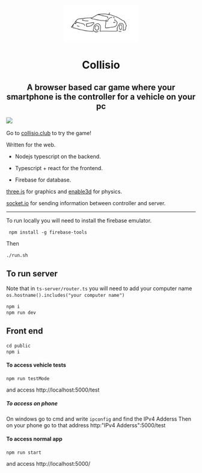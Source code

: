 <div style="text-align:center;margin:auto;">
    <img style="width:200px;margin:auto;" src="./public/src/images/caroutline.png" />
    <h1>Collisio</h1>
    <h2>A browser based car game where your smartphone is the controller for a vehicle on your pc</h2>
</div>

<img src="https://www.collisio.club/images/hands2.gif" />

Go to <a href="https://collisio.club">collisio.club</a> to try the game!

Written for the web.
<ul>
    <li>
Nodejs typescript on the backend.
    </li>
    <li>
    
Typescript + react for the frontend.
    </li>
    <li>

Firebase for database.
    </li>
       </ul> 

<a href="https://threejs.org/">three.js</a> for graphics and <a href="https://enable3d.io/">enable3d</a> for physics.

<a href="https://socket.io/">socket.io</a> for sending information between controller and server.

<hr>

To run locally you will need to install the firebase emulator.

```
 npm install -g firebase-tools
```

Then

```
./run.sh
```


## To run server

Note that in `ts-server/router.ts` you will need to add your computer name 
`os.hostname().includes("your computer name")`

```
npm i
npm run dev
```



## Front end
```
cd public
npm i
```

#### To access vehicle tests
```
npm run testMode
```
and access http://localhost:5000/test
##### To access on phone
On windows go to cmd and write `ipconfig` and find the IPv4 Adderss
Then on your phone go to that address  http:"IPv4 Adderss":5000/test

#### To access normal app
```
npm run start
```
and access http://localhost:5000/


